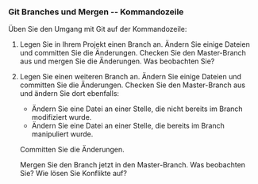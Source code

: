 ### Git Branches und Mergen -- Kommandozeile

Üben Sie den Umgang mit Git auf der Kommandozeile:

1.  Legen Sie in Ihrem Projekt einen Branch an. Ändern Sie einige Dateien
    und committen Sie die Änderungen. Checken Sie den Master-Branch aus und
    mergen Sie die Änderungen. Was beobachten Sie?

2.  Legen Sie einen weiteren Branch an. Ändern Sie einige Dateien und
    committen Sie die Änderungen. Checken Sie den Master-Branch aus und
   ändern Sie dort ebenfalls:

    *   Ändern Sie eine Datei an einer Stelle, die nicht bereits im Branch
        modifiziert wurde.
    *   Ändern Sie eine Datei an einer Stelle, die bereits im Branch
        manipuliert wurde.
    
    Committen Sie die Änderungen.
    
    Mergen Sie den Branch jetzt in den Master-Branch. Was beobachten Sie? Wie
    lösen Sie Konflikte auf?

